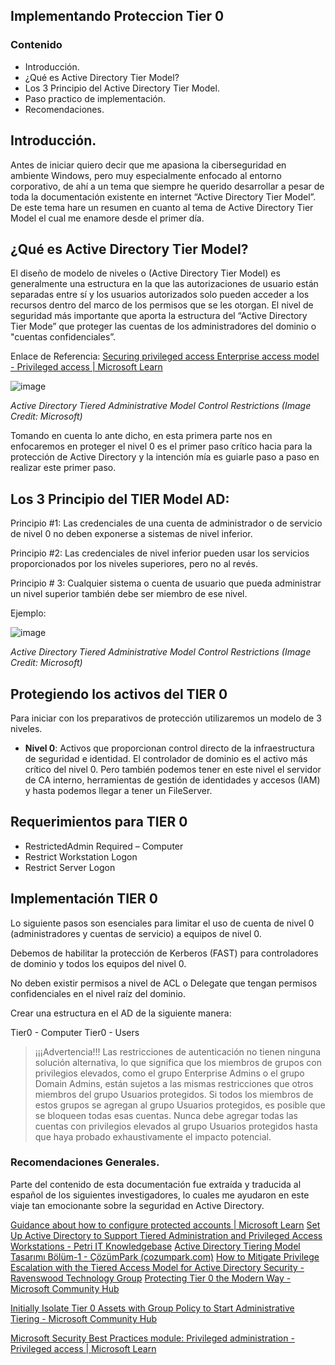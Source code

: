 ## Implementando Proteccion Tier 0 
### Contenido

- Introducción.
- ¿Qué es Active Directory Tier Model?
- Los 3 Principio del Active Directory Tier Model.
- Paso practico de implementación.
- Recomendaciones.

## Introducción.

Antes de iniciar quiero decir que me apasiona la ciberseguridad en ambiente Windows, pero muy especialmente enfocado al entorno corporativo, de ahí a un tema que siempre he querido desarrollar a pesar de toda la documentación existente en internet “Active Directory Tier Model”. De este tema hare un resumen en cuanto al tema de Active Directory Tier Model el cual me enamore desde el primer día. 

## ¿Qué es Active Directory Tier Model?

El diseño de modelo de niveles o (Active Directory Tier Model) es generalmente una estructura en la que las autorizaciones de usuario están separadas entre sí y los usuarios autorizados solo pueden acceder a los recursos dentro del marco de los permisos que se les otorgan. 
El nivel de seguridad más importante que aporta la estructura del “Active Directory Tier Mode” que proteger las cuentas de los administradores del dominio o "cuentas confidenciales”.

Enlace de Referencia: [Securing privileged access Enterprise access model - Privileged access | Microsoft Learn](https://learn.microsoft.com/en-us/security/privileged-access-workstations/privileged-access-access-model)

![image](https://www.piservices.fr/wp-content/uploads/2020/06/projet-tier-model-microsoft-scaled.jpg)

_Active Directory Tiered Administrative Model Control Restrictions (Image Credit: Microsoft)_
	
Tomando en cuenta lo ante dicho, en esta primera parte nos en enfocaremos en proteger el nivel 0 es el primer paso crítico hacia para la protección de Active Directory y la intención mía es guiarle paso a paso en realizar este primer paso.

## Los 3 Principio del TIER Model AD:

Principio #1: Las credenciales de una cuenta de administrador o de servicio de nivel 0 no deben exponerse a sistemas de nivel inferior.

Principio #2: Las credenciales de nivel inferior pueden usar los servicios proporcionados por los niveles superiores, pero no al revés. 

Principio # 3: Cualquier sistema o cuenta de usuario que pueda administrar un nivel superior también debe ser miembro de ese nivel.

Ejemplo:

![image](https://i0.wp.com/www.cozumpark.com/wp-content/uploads/2022/10/Modified-Microsofts-administrative-three-tier-Model-2.png?w=850&quality=80&ssl=1)

_Active Directory Tiered Administrative Model Control Restrictions (Image Credit: Microsoft)_

## Protegiendo los activos del TIER 0

Para iniciar con los preparativos de protección utilizaremos un modelo de 3 niveles.

- **Nivel 0**: Activos que proporcionan control directo de la infraestructura de seguridad e identidad. El controlador de dominio es el activo más crítico del nivel 0. Pero también podemos tener en este nivel el servidor de CA interno, herramientas de gestión de identidades y accesos (IAM) y hasta podemos llegar a tener un FileServer.

## Requerimientos para TIER 0

- RestrictedAdmin Required – Computer
- Restrict Workstation Logon
- Restrict Server Logon
## Implementación TIER 0

Lo siguiente pasos son esenciales para limitar el uso de cuenta de nivel 0 (administradores y cuentas de servicio) a equipos de nivel 0.

Debemos de habilitar la protección de Kerberos (FAST) para controladores de dominio y todos los equipos del nivel 0.

No deben existir permisos a nivel de ACL o Delegate que tengan permisos confidenciales en el nivel raíz del dominio.

Crear una estructura en el AD de la siguiente manera:

Tier0 - Computer
Tier0 - Users

   
>¡¡¡Advertencia!!!
Las restricciones de autenticación no tienen ninguna solución alternativa, lo que significa que los miembros de grupos con privilegios elevados, como el grupo Enterprise Admins o el grupo Domain Admins, están sujetos a las mismas restricciones que otros miembros del grupo Usuarios protegidos. Si todos los miembros de estos grupos se agregan al grupo Usuarios protegidos, es posible que se bloqueen todas esas cuentas. Nunca debe agregar todas las cuentas con privilegios elevados al grupo Usuarios protegidos hasta que haya probado exhaustivamente el impacto potencial.


### Recomendaciones Generales.

Parte del contenido de esta documentación fue extraída y traducida al español de los siguientes investigadores, lo cuales me ayudaron en este viaje tan emocionante sobre la seguridad en Active Directory.

[Guidance about how to configure protected accounts | Microsoft Learn](https://learn.microsoft.com/en-us/windows-server/identity/ad-ds/manage/how-to-configure-protected-accounts#create-a-user-account-audit-for-authentication-policy-with-adac)
[Set Up Active Directory to Support Tiered Administration and Privileged Access Workstations - Petri IT Knowledgebase](https://petri.com/keep-active-directory-secure-using-privileged-access-workstations/)
[Active Directory Tiering Model Tasarımı Bölüm-1 - ÇözümPark (cozumpark.com)](https://www.cozumpark.com/active-directory-tiering-model-tasarimi-bolum-1/)
[How to Mitigate Privilege Escalation with the Tiered Access Model for Active Directory Security - Ravenswood Technology Group](https://www.ravenswoodtechnology.com/how-to-mitigate-privilege-escalation-with-the-tiered-access-model-for-active-directory-security/)
[Protecting Tier 0 the Modern Way - Microsoft Community Hub](https://techcommunity.microsoft.com/t5/core-infrastructure-and-security/protecting-tier-0-the-modern-way/ba-p/4052851)

[Initially Isolate Tier 0 Assets with Group Policy to Start Administrative Tiering - Microsoft Community Hub](https://techcommunity.microsoft.com/t5/core-infrastructure-and-security/initially-isolate-tier-0-assets-with-group-policy-to-start/ba-p/1184934)

[Microsoft Security Best Practices module: Privileged administration - Privileged access | Microsoft Learn](https://learn.microsoft.com/en-us/security/privileged-access-workstations/administration-videos-and-decks)

